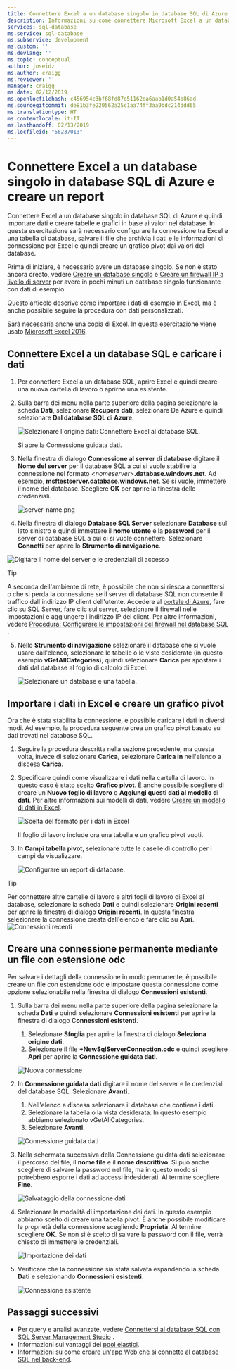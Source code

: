 ```yaml
---
title: Connettere Excel a un database singolo in database SQL di Azure | Microsoft Docs
description: Informazioni su come connettere Microsoft Excel a un database singolo in database SQL di Azure. Importare i dati in Excel per creare report ed esplorare i dati.
services: sql-database
ms.service: sql-database
ms.subservice: development
ms.custom: ''
ms.devlang: ''
ms.topic: conceptual
author: joseidz
ms.author: craigg
ms.reviewer: ''
manager: craigg
ms.date: 02/12/2019
ms.openlocfilehash: c456954c3bf68fd87e51162ea6aab1d0a54b86ad
ms.sourcegitcommit: de81b3fe220562a25c1aa74ff3aa9bdc214ddd65
ms.translationtype: HT
ms.contentlocale: it-IT
ms.lasthandoff: 02/13/2019
ms.locfileid: "56237013"
---
```

# <a name="connect-excel-to-a-single-database-in-azure-sql-database-and-create-a-report"></a>Connettere Excel a un database singolo in database SQL di Azure e creare un report

Connettere Excel a un database singolo in database SQL di Azure e quindi importare dati e creare tabelle e grafici in base ai valori nel database. In questa esercitazione sarà necessario configurare la connessione tra Excel e una tabella di database, salvare il file che archivia i dati e le informazioni di connessione per Excel e quindi creare un grafico pivot dai valori del database.

Prima di iniziare, è necessario avere un database singolo. Se non è stato ancora creato, vedere [Creare un database singolo](sql-database-single-database-get-started.md) e [Creare un firewall IP a livello di server](sql-database-server-level-firewall-rule.md) per avere in pochi minuti un database singolo funzionante con dati di esempio.

Questo articolo descrive come importare i dati di esempio in Excel, ma è anche possibile seguire la procedura con dati personalizzati.

Sarà necessaria anche una copia di Excel. In questa esercitazione viene usato [Microsoft Excel 2016](https://products.office.com/).

## <a name="connect-excel-to-a-sql-database-and-load-data"></a>Connettere Excel a un database SQL e caricare i dati

1. Per connettere Excel a un database SQL, aprire Excel e quindi creare una nuova cartella di lavoro o aprirne una esistente.
2. Sulla barra dei menu nella parte superiore della pagina selezionare la scheda **Dati**, selezionare **Recupera dati**, selezionare Da Azure e quindi selezionare **Dal database SQL di Azure**. 

   ![Selezionare l'origine dati: Connettere Excel al database SQL.](./media/sql-database-connect-excel/excel_data_source.png)

   Si apre la Connessione guidata dati.
3. Nella finestra di dialogo **Connessione al server di database** digitare il **Nome del server** per il database SQL a cui si vuole stabilire la connessione nel formato <*nomeserver*>**.database.windows.net**. Ad esempio, **msftestserver.database.windows.net**. Se si vuole, immettere il nome del database. Scegliere **OK** per aprire la finestra delle credenziali. 

   ![server-name.png](media/sql-database-connect-excel/server-name.png)

4. Nella finestra di dialogo **Database SQL Server** selezionare **Database** sul lato sinistro e quindi immettere il **nome utente** e la **password** per il server di database SQL a cui ci si vuole connettere. Selezionare **Connetti** per aprire lo **Strumento di navigazione**. 

  ![Digitare il nome del server e le credenziali di accesso](./media/sql-database-connect-excel/connect-to-server.png)

  > [!TIP]
  > A seconda dell'ambiente di rete, è possibile che non si riesca a connettersi o che si perda la connessione se il server di database SQL non consente il traffico dall'indirizzo IP client dell'utente. Accedere al [portale di Azure](https://portal.azure.com/), fare clic su SQL Server, fare clic sul server, selezionare il firewall nelle impostazioni e aggiungere l'indirizzo IP del client. Per altre informazioni, vedere [Procedura: Configurare le impostazioni del firewall nel database SQL](sql-database-configure-firewall-settings.md) .

5. Nello **Strumento di navigazione** selezionare il database che si vuole usare dall'elenco, selezionare le tabelle o le viste desiderate (in questo esempio **vGetAllCategories**), quindi selezionare **Carica** per spostare i dati dal database al foglio di calcolo di Excel.

    ![Selezionare un database e una tabella.](./media/sql-database-connect-excel/select-database-and-table.png)

## <a name="import-the-data-into-excel-and-create-a-pivot-chart"></a>Importare i dati in Excel e creare un grafico pivot

Ora che è stata stabilita la connessione, è possibile caricare i dati in diversi modi. Ad esempio, la procedura seguente crea un grafico pivot basato sui dati trovati nel database SQL. 

1. Seguire la procedura descritta nella sezione precedente, ma questa volta, invece di selezionare **Carica**, selezionare **Carica in** nell'elenco a discesa **Carica**.
2. Specificare quindi come visualizzare i dati nella cartella di lavoro. In questo caso è stato scelto **Grafico pivot**. È anche possibile scegliere di creare un **Nuovo foglio di lavoro** o **Aggiungi questi dati al modello di dati**. Per altre informazioni sui modelli di dati, vedere [Creare un modello di dati in Excel](https://support.office.com/article/Create-a-Data-Model-in-Excel-87E7A54C-87DC-488E-9410-5C75DBCB0F7B). 

    ![Scelta del formato per i dati in Excel](./media/sql-database-connect-excel/import-data.png)

    Il foglio di lavoro include ora una tabella e un grafico pivot vuoti.
3. In **Campi tabella pivot**, selezionare tutte le caselle di controllo per i campi da visualizzare.

    ![Configurare un report di database.](./media/sql-database-connect-excel/power-pivot-results.png)

> [!TIP]
> Per connettere altre cartelle di lavoro e altri fogli di lavoro di Excel al database, selezionare la scheda **Dati** e quindi selezionare **Origini recenti** per aprire la finestra di dialogo **Origini recenti**. In questa finestra selezionare la connessione creata dall'elenco e fare clic su **Apri**.
> ![Connessioni recenti](media/sql-database-connect-excel/recent-connections.png)

## <a name="create-a-permanent-connection-using-odc-file"></a>Creare una connessione permanente mediante un file con estensione odc

Per salvare i dettagli della connessione in modo permanente, è possibile creare un file con estensione odc e impostare questa connessione come opzione selezionabile nella finestra di dialogo **Connessioni esistenti**. 

1. Sulla barra dei menu nella parte superiore della pagina selezionare la scheda **Dati** e quindi selezionare **Connessioni esistenti** per aprire la finestra di dialogo **Connessioni esistenti**. 
    1. Selezionare **Sfoglia** per aprire la finestra di dialogo **Seleziona origine dati**.   
    2. Selezionare il file **+NewSqlServerConnection.odc** e quindi scegliere **Apri** per aprire la **Connessione guidata dati**.

    ![Nuova connessione](media/sql-database-connect-excel/new-connection.png)

2. In **Connessione guidata dati** digitare il nome del server e le credenziali del database SQL. Selezionare **Avanti**. 
    1. Nell'elenco a discesa selezionare il database che contiene i dati. 
    2. Selezionare la tabella o la vista desiderata. In questo esempio abbiamo selezionato vGetAllCategories.
    3. Selezionare **Avanti**. 

    ![Connessione guidata dati](media/sql-database-connect-excel/data-connection-wizard.png) 

3. Nella schermata successiva della Connessione guidata dati selezionare il percorso del file, il **nome file** e il **nome descrittivo**. Si può anche scegliere di salvare la password nel file, ma in questo modo si potrebbero esporre i dati ad accessi indesiderati. Al termine scegliere **Fine**. 

    ![Salvataggio della connessione dati](media/sql-database-connect-excel/save-data-connection.png)

4. Selezionare la modalità di importazione dei dati. In questo esempio abbiamo scelto di creare una tabella pivot. È anche possibile modificare le proprietà della connessione scegliendo **Proprietà**. Al termine scegliere **OK**. Se non si è scelto di salvare la password con il file, verrà chiesto di immettere le credenziali. 

    ![Importazione dei dati](media/sql-database-connect-excel/import-data2.png)

5. Verificare che la connessione sia stata salvata espandendo la scheda **Dati** e selezionando **Connessioni esistenti**. 

    ![Connessione esistente](media/sql-database-connect-excel/existing-connection.png)

## <a name="next-steps"></a>Passaggi successivi

* Per query e analisi avanzate, vedere [Connettersi al database SQL con SQL Server Management Studio](sql-database-connect-query-ssms.md) .
* Informazioni sui vantaggi dei [pool elastici](sql-database-elastic-pool.md).
* Informazioni su come [creare un'app Web che si connette al database SQL nel back-end](../app-service/app-service-web-tutorial-dotnet-sqldatabase.md).
